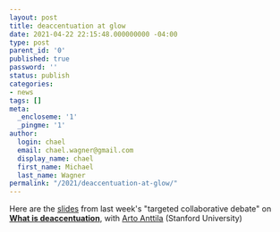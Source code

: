 ```yaml
---
layout: post
title: deaccentuation at glow
date: 2021-04-22 22:15:48.000000000 -04:00
type: post
parent_id: '0'
published: true
password: ''
status: publish
categories:
- news
tags: []
meta:
  _encloseme: '1'
  _pingme: '1'
author:
  login: chael
  email: chael.wagner@gmail.com
  display_name: chael
  first_name: Michael
  last_name: Wagner
permalink: "/2021/deaccentuation-at-glow/"
---
```

<!-- wp:paragraph -->

Here are the [slides](http://prosodylab.org/~chael/papers/anttilawagner2021glow44.pdf) from last week's "targeted collaborative debate" on [**What is deaccentuation**](https://glowlinguistics.org/44/wp-content/uploads/sites/8/2021/02/abstract-debate-deaccentuation.pdf), with [Arto Anttila](https://web.stanford.edu/~anttila/) (Stanford University)

<!-- /wp:paragraph -->

<!-- wp:paragraph -->

<!-- /wp:paragraph -->

